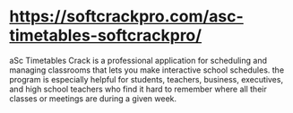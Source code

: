 # https://softcrackpro.com/asc-timetables-softcrackpro/
aSc Timetables Crack is a professional application for scheduling and managing classrooms that lets you make interactive school schedules. the program is especially helpful for students, teachers, business, executives, and high school teachers who find it hard to remember where all their classes or meetings are during a given week.
